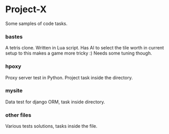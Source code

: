 # Project-X
Some samples of code tasks.

### bastes

A tetris clone. Written in Lua script. Has AI to select the tile worth in current setup to this makes a game more tricky :) Needs some tuning though.

### hpoxy

Proxy server test in Python. Project task inside the directory.

### mysite

Data test for django ORM, task inside directory.

### other files

Various tests solutions, tasks inside the file.


